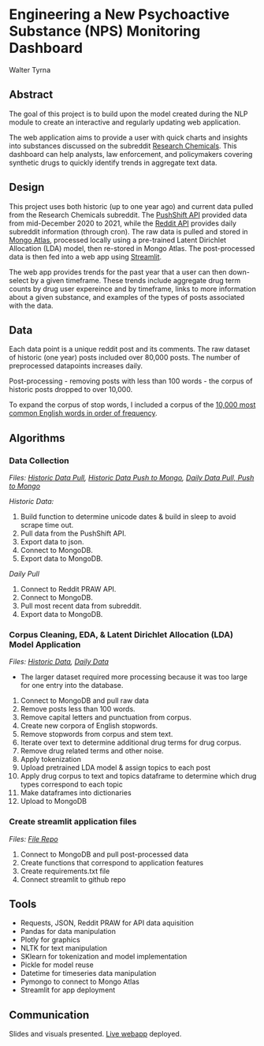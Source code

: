 # Engineering a New Psychoactive Substance (NPS) Monitoring Dashboard
Walter Tyrna

## Abstract
The goal of this project is to build upon the model created during the NLP module to create an interactive and regularly updating web application.

The web application aims to provide a user with quick charts and insights into substances discussed on the subreddit [Research Chemicals](https://www.reddit.com/r/researchchemicals/). This dashboard can help analysts, law enforcement, and policymakers covering synthetic drugs to quickly identify trends in aggregate text data.

## Design
This project uses both historic (up to one year ago) and current data pulled from the Research Chemicals subreddit. The [PushShift API](https://github.com/pushshift/api) provided data from mid-December 2020 to 2021, while the [Reddit API](https://www.reddit.com/dev/api/) provides daily subreddit information (through cron). The raw data is pulled and stored in [Mongo Atlas](https://www.mongodb.com/cloud), processed locally using a pre-trained Latent Dirichlet Allocation (LDA) model, then re-stored in Mongo Atlas. The post-processed data is then fed into a web app using [Streamlit](https://streamlit.io/).
  
The web app provides trends for the past year that a user can then down-select by a given timeframe. These trends include aggregate drug term counts by drug user expereince and by timeframe, links to more information about a given substance, and examples of the types of posts associated with the data. 

## Data
Each data point is a unique reddit post and its comments. The raw dataset of historic (one year) posts included over 80,000 posts. The number of preprocessed datapoints increases daily.

Post-processing - removing posts with less than 100 words - the corpus of historic posts dropped to over 10,000. 

To expand the corpus of stop words, I included a corpus of the [10,000 most common English words in order of frequency](https://github.com/first20hours/google-10000-english). 

## Algorithms
### Data Collection 
*Files: [Historic Data Pull](https://github.com/tyrnaki/metis_coursework/blob/1ae7a516013a10526c5dffdd99bdee68fdf4a227/engineering/final/Historic%20Reddit%20Pull.ipynb), [Historic Data Push to Mongo](https://github.com/tyrnaki/metis_coursework/blob/main/engineering/final/MongoDB%20Upload%20Historic%20Data.ipynb), [Daily Data Pull, Push to Mongo](https://github.com/tyrnaki/metis_coursework/blob/c4a315ced53570c081f823d64a9a612b21363582/engineering/final/Reddit_Daily_Pull.py)*

*Historic Data:*
1. Build function to determine unicode dates & build in sleep to avoid scrape time out.
2. Pull data from the PushShift API.
3. Export data to json.
4. Connect to MongoDB.
5. Export data to MongoDB.

*Daily Pull*
1. Connect to Reddit PRAW API.
2. Connect to MongoDB.
3. Pull most recent data from subreddit.
4. Export data to MongoDB.

### Corpus Cleaning, EDA, & Latent Dirichlet Allocation (LDA) Model Application 
*Files: [Historic Data](https://github.com/tyrnaki/metis_coursework/blob/1ae7a516013a10526c5dffdd99bdee68fdf4a227/engineering/final/Corpus_Cleaning_Tagging_Big_DataSet.ipynb), [Daily Data](https://github.com/tyrnaki/metis_coursework/blob/main/engineering/final/Corpus_Cleaning_Tagging_Regular_Data.py)*

* The larger dataset required more processing because it was too large for one entry into the database.
1. Connect to MongoDB and pull raw data
2. Remove posts less than 100 words.
3. Remove capital letters and punctuation from corpus.
4. Create new corpora of English stopwords.
5. Remove stopwords from corpus and stem text.
6. Iterate over text to determine additional drug terms for drug corpus. 
7. Remove drug related terms and other noise.
8. Apply tokenization
9. Upload pretrained LDA model & assign topics to each post
10. Apply drug corpus to text and topics dataframe to determine which drug types correspond to each topic
11. Make dataframes into dictionaries
12. Upload to MongoDB

### Create streamlit application files
*Files: [File Repo](https://github.com/tyrnaki/metis_coursework/tree/main/engineering/for_streamlit_app)*
1. Connect to MongoDB and pull post-processed data 
2. Create functions that correspond to application features
3. Create requirements.txt file
4. Connect streamlit to github repo

## Tools
- Requests, JSON, Reddit PRAW for API data aquisition
- Pandas for data manipulation
- Plotly for graphics
- NLTK for text manipulation  
- SKlearn for tokenization and model implementation
- Pickle for model reuse
- Datetime for timeseries data manipulation
- Pymongo to connect to Mongo Atlas
- Streamlit for app deployment

## Communication
Slides and visuals presented. [Live webapp](https://share.streamlit.io/tyrnaki/metis_coursework/main/engineering/for_streamlit_app/NPS_Dashboard.py) deployed.
